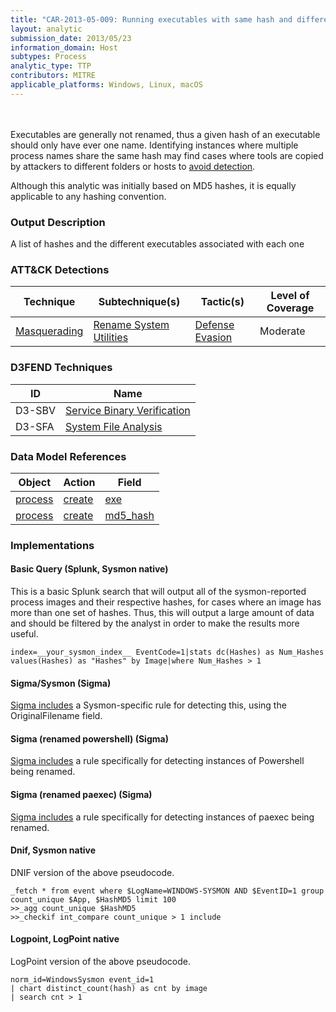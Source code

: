 ```yaml
---
title: "CAR-2013-05-009: Running executables with same hash and different names"
layout: analytic
submission_date: 2013/05/23
information_domain: Host
subtypes: Process
analytic_type: TTP
contributors: MITRE
applicable_platforms: Windows, Linux, macOS
---
```

<br><br>
Executables are generally not renamed, thus a given hash of an executable should only have ever one name. Identifying instances where multiple process names share the same hash may find cases where tools are copied by attackers to different folders or hosts to [avoid detection](https://attack.mitre.org/tactics/TA0005).

Although this analytic was initially based on MD5 hashes, it is equally applicable to any hashing convention.

### Output Description

A list of hashes and the different executables associated with each one


### ATT&CK Detections

|Technique|Subtechnique(s)|Tactic(s)|Level of Coverage|
|---|---|---|---|
|[Masquerading](https://attack.mitre.org/techniques/T1036/)|[Rename System Utilities](https://attack.mitre.org/techniques/T1036/003/)|[Defense Evasion](https://attack.mitre.org/tactics/TA0005/)|Moderate|


### D3FEND Techniques

|ID|Name|
|---|---| 
|D3-SBV | [Service Binary Verification](https://d3fend.mitre.org/technique/d3f:ServiceBinaryVerification)|  
|D3-SFA | [System File Analysis](https://d3fend.mitre.org/technique/d3f:SystemFileAnalysis)| 



### Data Model References

|Object|Action|Field|
|---|---|---|
|[process](/data_model/process) | [create](/data_model/process#create) | [exe](/data_model/process#exe) |
|[process](/data_model/process) | [create](/data_model/process#create) | [md5_hash](/data_model/process#md5_hash) |



### Implementations

#### Basic Query (Splunk, Sysmon native)


This is a basic Splunk search that will output all of the sysmon-reported process images and their respective hashes, for cases where an image has more than one set of hashes. Thus, this will output a large amount of data and should be filtered by the analyst in order to make the results more useful.


```
index=__your_sysmon_index__ EventCode=1|stats dc(Hashes) as Num_Hashes values(Hashes) as "Hashes" by Image|where Num_Hashes > 1
```


#### Sigma/Sysmon (Sigma)


[Sigma includes](https://github.com/Neo23x0/sigma/blob/master/rules/windows/process_creation/win_renamed_binary.yml) a Sysmon-specific rule for detecting this, using the OriginalFilename field.



#### Sigma (renamed powershell) (Sigma)


[Sigma includes](https://github.com/Neo23x0/sigma/blob/master/rules/windows/process_creation/win_powershell_renamed_ps.yml) a rule specifically for detecting instances of Powershell being renamed.



#### Sigma (renamed paexec) (Sigma)


[Sigma includes](https://github.com/Neo23x0/sigma/blob/master/rules/windows/process_creation/win_renamed_paexec.yml) a rule specifically for detecting instances of paexec being renamed.



#### Dnif, Sysmon native

DNIF version of the above pseudocode.


```
_fetch * from event where $LogName=WINDOWS-SYSMON AND $EventID=1 group count_unique $App, $HashMD5 limit 100
>>_agg count_unique $HashMD5
>>_checkif int_compare count_unique > 1 include
```


#### Logpoint, LogPoint native

LogPoint version of the above pseudocode.


```
norm_id=WindowsSysmon event_id=1
| chart distinct_count(hash) as cnt by image
| search cnt > 1
```




